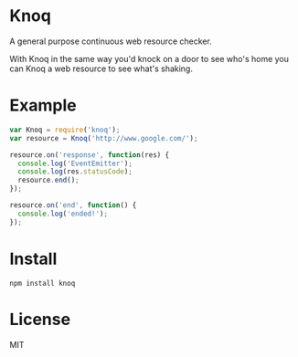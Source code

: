 # Knoq

A general purpose continuous web resource checker.

With Knoq in the same way you'd knock on a door
to see who's home you can Knoq a web resource to
see what's shaking.

# Example

```javascript
var Knoq = require('knoq');
var resource = Knoq('http://www.google.com/');

resource.on('response', function(res) {
  console.log('EventEmitter');
  console.log(res.statusCode);
  resource.end();
});

resource.on('end', function() {
  console.log('ended!');
});
```

# Install

`npm install knoq`

# License

MIT

